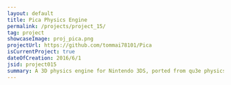```yaml
---
layout: default
title: Pica Physics Engine
permalink: /projects/project_15/
tag: project
showcaseImage: proj_pica.png
projectUrl: https://github.com/tommai78101/Pica
isCurrentProject: true
dateOfCreation: 2016/6/1
jsid: project015
summary: A 3D physics engine for Nintendo 3DS, ported from qu3e physics engine. The goal of this project is to learn about porting engine code from one platform to another platform, allowing more features and capabilities to be used on the new platform system, as well as to get exposure in dealing with physics. For academic and open-source purposes only. Written in C, exclusively for the Nintendo 3DS platform.
---
```

